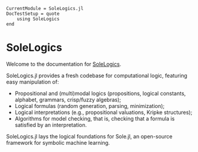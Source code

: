 ```@meta
CurrentModule = SoleLogics.jl
DocTestSetup = quote
    using SoleLogics
end
```

# SoleLogics

Welcome to the documentation for [SoleLogics](https://github.com/aclai-lab/SoleLogics.jl).

SoleLogics.jl provides a fresh codebase for computational logic, featuring easy manipulation of:

- Propositional and (multi)modal logics (propositions, logical constants, alphabet, grammars, crisp/fuzzy algebras);
- Logical formulas (random generation, parsing, minimization);
- Logical interpretations (e.g., propositional valuations, Kripke structures);
- Algorithms for model checking, that is, checking that a formula is satisfied by an interpretation.

SoleLogics.jl lays the logical foundations for Sole.jl, an open-source framework for symbolic machine learning.
